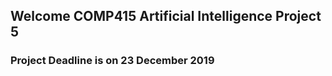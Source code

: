 ## Welcome COMP415 Artificial Intelligence Project 5

### Project Deadline is on **23 December 2019**


